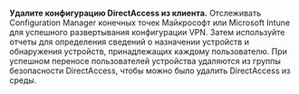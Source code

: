 **Удалите конфигурацию DirectAccess из клиента.** Отслеживать Configuration Manager конечных точек Майкрософт или Microsoft Intune для успешного развертывания конфигурации VPN. Затем используйте отчеты для определения сведений о назначении устройств и обнаружения устройств, принадлежащих каждому пользователю. При успешном переносе пользователей устройства удаляются из группы безопасности DirectAccess, чтобы можно было удалить DirectAccess из среды.